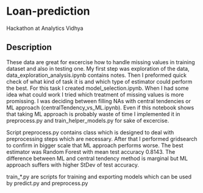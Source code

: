 # Loan-prediction
Hackathon at Analytics Vidhya

## Description
These data are great for excercise how to handle missing values in training dataset and also in testing one. My first step was exploration of the data, data_exploration_analysis.ipynb contains notes. 
Then I preformed quick check of what kind of task it is and which type of estimator could perform the best. For this task I created model_selection.ipynb. 
When I had some idea what could work I tried which treatment of missing values is more promissing. I was deciding between filling NAs with central tendencies or ML approach (centralTendency_vs_ML.ipynb). Even if this notebook shows that taking ML approach is probably waste of time I implemented it in preprocess.py and train_helper_models.py for sake of excercise. 

Script preprocess.py contains class which is designed to deal with preprocessing steps which are necessary. After that I performed gridsearch to confirm in bigger scale that ML approach performs worse. The best estimator was Random Forest with mean test accuracy 0.8143. The difference between ML and central tendency method is marginal but ML approach suffers with higher StDev of test accuracy.

train_*.py are scripts for training and exporting models which can be used by predict.py and preprocess.py
